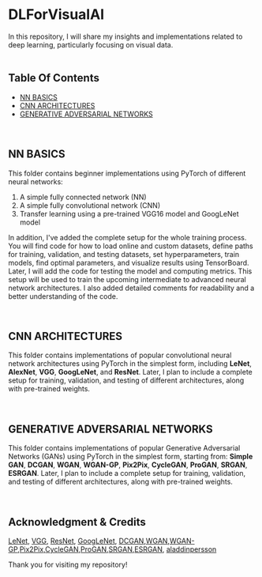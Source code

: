 # DLForVisualAI

In this repository, I will share my insights and implementations related to deep learning, particularly focusing on visual data.
<br><br>

## Table Of Contents
- [NN BASICS](#nn-basics)
- [CNN ARCHITECTURES](#cnn-architectures)
- [GENERATIVE ADVERSARIAL NETWORKS](#generative-adversarial-networks)
<br>

## NN BASICS
This folder contains beginner implementations using PyTorch of different neural networks:
1. A simple fully connected network (NN)
2. A simple fully convolutional network (CNN)
3. Transfer learning using a pre-trained VGG16 model and GoogLeNet model

In addition, I've added the complete setup for the whole training process. You will find code for how to load online and custom datasets, define paths for training, validation, and testing datasets, set hyperparameters, train models, find optimal parameters, and visualize results using TensorBoard. Later, I will add the code for testing the model and computing metrics. This setup will be used to train the upcoming intermediate to advanced neural network architectures. I also added detailed comments for readability and a better understanding of the code.

<br>

## CNN ARCHITECTURES
This folder contains implementations of popular convolutional neural network architectures using PyTorch in the simplest form, including __LeNet__, __AlexNet__, __VGG__, __GoogLeNet__, and __ResNet__. Later, I plan to include a complete setup for training, validation, and testing of different architectures, along with pre-trained weights. 

<br>

## GENERATIVE ADVERSARIAL NETWORKS
This folder contains implementations of popular Generative Adversarial Networks (GANs) using PyTorch in the simplest form, starting from: **Simple GAN**, **DCGAN**, **WGAN**, **WGAN-GP**, **Pix2Pix**, **CycleGAN**, **ProGAN**, **SRGAN**, **ESRGAN**. Later, I plan to include a complete setup for training, validation, and testing of different architectures, along with pre-trained weights. 

<br>


## Acknowledgment & Credits
[LeNet](http://vision.stanford.edu/cs598_spring07/papers/Lecun98.pdf), [VGG](https://arxiv.org/abs/1409.1556), [ResNet](https://arxiv.org/abs/1512.03385), [GoogLeNet](https://arxiv.org/abs/1409.4842), 
[DCGAN](https://arxiv.org/abs/1511.06434),[WGAN](https://arxiv.org/abs/1701.07875),[WGAN-GP](https://arxiv.org/abs/1704.00028),[Pix2Pix](https://arxiv.org/abs/1611.07004),[CycleGAN](https://arxiv.org/abs/1703.10593),[ProGAN](https://arxiv.org/abs/1710.10196),[SRGAN](https://arxiv.org/abs/1609.04802),[ESRGAN](https://arxiv.org/abs/1809.00219), [aladdinpersson](https://github.com/aladdinpersson/Machine-Learning-Collection)


Thank you for visiting my repository!
